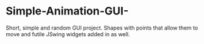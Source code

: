 # Simple-Animation-GUI-
Short, simple and random GUI project. Shapes with points that allow them to move and futile JSwing widgets added in as well. 
